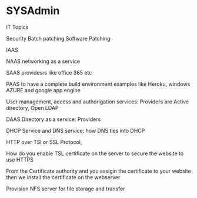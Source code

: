# SYSAdmin
IT Topics


Security Batch patching
Software Patching

IAAS

NAAS networking as a service

SAAS providesrs like office 365 etc

PAAS to have a complete build environment examples like Heroku, windows AZURE and google app engine

User management, access and authorigation services: Providers are Active directory, Open LDAP

DAAS Directory as a service: Providers

DHCP Service and DNS service: how DNS ties into DHCP

HTTP over TSl or SSL Protocol,

How do you enable TSL certificate on the server to secure the website to use HTTPS

From the Certificate authority and you assigin the certificate to your website then we install the certificate on the webserver

Provision NFS server for file storage and transfer
